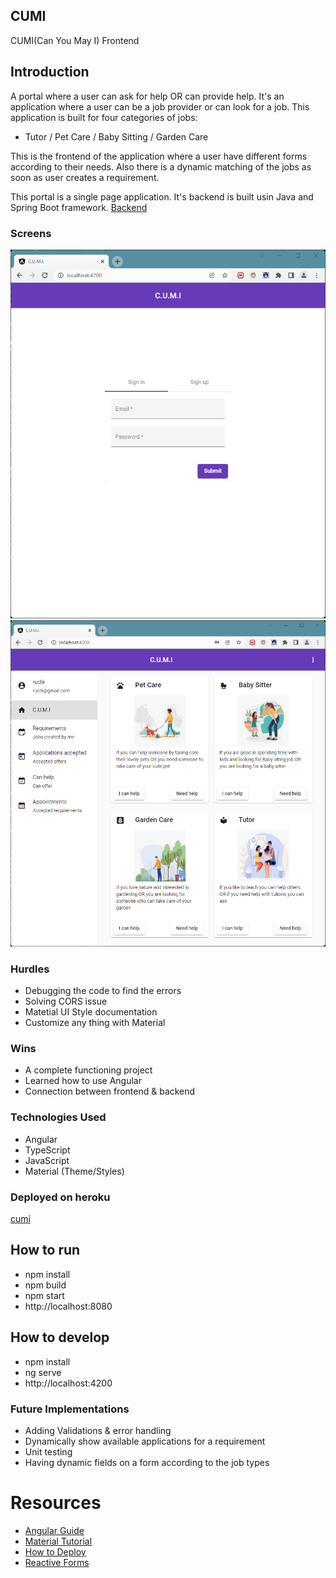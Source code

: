 ## CUMI
CUMI(Can You May I) Frontend

## Introduction
A portal where a user can ask for help OR can provide help. It's an application where a user can be a job provider or can look for a job. This application is built for four categories of jobs:
- Tutor / Pet Care / Baby Sitting / Garden Care

This is the frontend of the application where a user have different forms according to their needs. Also there is a dynamic matching of the jobs as soon as user creates a requirement.

This portal is a single page application. It's backend is built usin Java and Spring Boot framework.
[Backend](https://github.com/jaruchi/CapstoneProject-Backend)

### Screens
![Login Screen](/docs/login.png)
![Dashboard](/docs/Dashboard.png)


### Hurdles
- Debugging the code to find the errors
- Solving CORS issue
- Matetial UI Style documentation 
- Customize any thing with Material

### Wins
- A complete functioning project
- Learned how to use Angular
- Connection between frontend & backend

### Technologies Used
- Angular
- TypeScript
- JavaScript
- Material (Theme/Styles)

### Deployed on heroku
[cumi](https://cu-mi.herokuapp.com/)

## How to run
* npm install
* npm build
* npm start
* http://localhost:8080

## How to develop
* npm install
* ng serve
* http://localhost:4200

### Future Implementations
- Adding Validations & error handling
- Dynamically show available applications for a requirement
- Unit testing
- Having dynamic fields on a form according to the job types

# Resources
- [Angular Guide](https://angular.io/guide/build)
- [Material Tutorial](https://www.youtube.com/watch?v=jUfEn032IL8)
- [How to Deploy](https://medium.com/geekculture/how-to-easily-deploy-your-first-angular-app-on-heroku-65dd546)
- [Reactive Forms](https://codehandbook.org/how-to-create-angular-material-reactive-form/)

